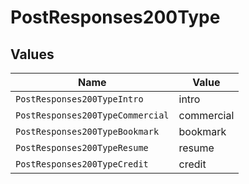 # PostResponses200Type


## Values

| Name                             | Value                            |
| -------------------------------- | -------------------------------- |
| `PostResponses200TypeIntro`      | intro                            |
| `PostResponses200TypeCommercial` | commercial                       |
| `PostResponses200TypeBookmark`   | bookmark                         |
| `PostResponses200TypeResume`     | resume                           |
| `PostResponses200TypeCredit`     | credit                           |